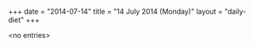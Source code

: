 +++
date = "2014-07-14"
title = "14 July 2014 (Monday)"
layout = "daily-diet"
+++


\<no entries\>

